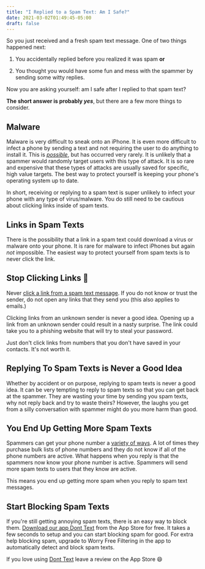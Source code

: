 ```yaml
---
title: "I Replied to a Spam Text: Am I Safe?"
date: 2021-03-02T01:49:45-05:00
draft: false
---
```


So you just received and a fresh spam text message. One of two things happened next:

1. You accidentally replied before you realized it was spam **or**

2. You thought you would have some fun and mess with the spammer by sending some witty replies.

Now you are asking yourself: am I safe after I replied to that spam text?

**The short answer is probably *yes***, but there are a few more things to consider.

## Malware

Malware is very difficult to sneak onto an iPhone. It is even more difficult to infect a phone by sending a text and not requiring the user to do anything to install it. This is [*possible*](https://www.iphonehacks.com/2020/12/imessage-zero-click-exploit-hacking-journalists-iphones.html), but has occurred very rarely. It is unlikely that a spammer would randomly target users with this type of attack. It is so rare and expensive that these types of attacks are usually saved for specific, high value targets. The best way to protect yourself is keeping your phone's operating system up to date.

In short, receiving or replying to a spam text is super unlikely to infect your phone with any type of virus/malware. You do still need to be cautious about clicking links inside of spam texts.

## Links in Spam Texts

There is the possibility that a link in a spam text could download a virus or malware onto your phone. It is rare for malware to infect iPhones but again *not* impossible. The easiest way to protect yourself from spam texts is to never click the link.

## Stop Clicking Links :stop_sign:

Never [click a link from a spam text message](/blog/clicked-link-spam-text). If you do not know or trust the sender, do not open any links that they send you (this also applies to emails.)

Clicking links from an unknown sender is never a good idea. Opening up a link from an unknown sender could result in a nasty surprise. The link could take you to a phishing website that will try to steal your password.

Just don't click links from numbers that you don't have saved in your contacts. It's not worth it.

## Replying To Spam Texts is Never a Good Idea

Whether by accident or on purpose, replying to spam texts is never a good idea. It can be very tempting to reply to spam texts so that you can get back at the spammer. They are wasting your time by sending you spam texts, why not reply back and try to waste theirs? However, the laughs you get from a silly conversation with spammer might do you more harm than good.  

## You End Up Getting More Spam Texts

Spammers can get your phone number a [variety of ways](/blog/why-am-i-getting-spam-text-messages/). A lot of times they purchase bulk lists of phone numbers and they do not know if all of the phone numbers are active. What happens when you reply is that the spammers now know your phone number is active. Spammers will send more spam texts to users that they know are active.

This means you end up getting more spam when you reply to spam text messages.

## Start Blocking Spam Texts

If you're still getting annoying spam texts, there is an easy way to block them. [Download our app Dont Text](https://apps.apple.com/us/app/dont-text/id1540836811) from the App Store for free. It takes a few seconds to setup and you can start blocking spam for good. For extra help blocking spam, upgrade to Worry Free Filtering in the app to automatically detect and block spam texts.

 If you love using [Dont Text](https://apps.apple.com/us/app/dont-text/id1540836811) leave a review on the App Store :smile:
